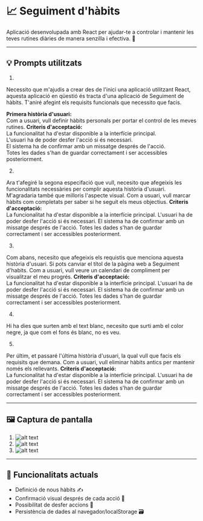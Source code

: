 # 📈 Seguiment d'hàbits

Aplicació desenvolupada amb React per ajudar-te a controlar i mantenir les teves rutines diàries de manera senzilla i efectiva. 🎯

---

## 💡 Prompts utilitzats

1.  
Necessito que m'ajudis a crear des de l'inici una aplicació utilitzant React, aquesta aplicació en qüestió és tracta d'una aplicació de Seguiment de hàbits. T'aniré afegint els requisits funcionals que necessito que facis.  

**Primera història d'usuari:**  
Com a usuari, vull definir hàbits personals per portar el control de les meves rutines.
**Criteris d'acceptació:**  
La funcionalitat ha d'estar disponible a la interfície principal.  
L'usuari ha de poder desfer l'acció si és necessari.  
El sistema ha de confirmar amb un missatge després de l'acció.  
Totes les dades s'han de guardar correctament i ser accessibles posteriorment.

2.
Ara t'afegiré la segona especifació que vull, necesito que afegeixis les funcionalitats necessàries per complir aquesta història d'usuari. M'agradaria també que milloris l'aspecte visual.
Com a usuari, vull marcar hàbits com completats per saber si he seguit els meus objectius.
**Criteris d'acceptació:**  
La funcionalitat ha d'estar disponible a la interfície principal.
L'usuari ha de poder desfer l'acció si és necessari.
El sistema ha de confirmar amb un missatge després de l'acció.
Totes les dades s'han de guardar correctament i ser accessibles posteriorment.

3. 
Com abans, necesito que afegeixis els requistis que menciona aquesta història d'usuari. Si pots canviar el títol de la pàgina web a Seguiment d'habits. Com a usuari, vull veure un calendari de compliment per visualitzar el meu progrés.
**Criteris d'acceptació:**  
La funcionalitat ha d'estar disponible a la interfície principal.
L'usuari ha de poder desfer l'acció si és necessari.
El sistema ha de confirmar amb un missatge després de l'acció.
Totes les dades s'han de guardar correctament i ser accessibles posteriorment.

4.
Hi ha dies que surten amb el text blanc, necesito que surti amb el color negre, ja que com el fons és blanc, no es veu.


5.
Per últim, et passaré l'última història d'usuari, la qual vull que facis els requisits que demana.
Com a usuari, vull eliminar hàbits antics per mantenir només els rellevants.
**Criteris d'acceptació:**  
La funcionalitat ha d'estar disponible a la interfície principal.
L'usuari ha de poder desfer l'acció si és necessari.
El sistema ha de confirmar amb un missatge després de l'acció.
Totes les dades s'han de guardar correctament i ser accessibles posteriorment.

---

## 🖼️ Captura de pantalla

1. ![alt text](https://github.com/cintacarotg/Seguiment-d-habits/main/captures/1.png "Logo Title Text 1")
2. ![alt text](https://github.com/cintacarotg/Seguiment-d-habits/main/captures/2.png "Logo Title Text 1")
3. ![alt text](https://github.com/cintacarotg/Seguiment-d-habits/main/captures/3.png "Logo Title Text 1")
---

## 🚀 Funcionalitats actuals

- Definició de nous hàbits ✍️  
- Confirmació visual després de cada acció 💬  
- Possibilitat de desfer accions 🚫  
- Persistència de dades al navegador/localStorage 🗃️  

